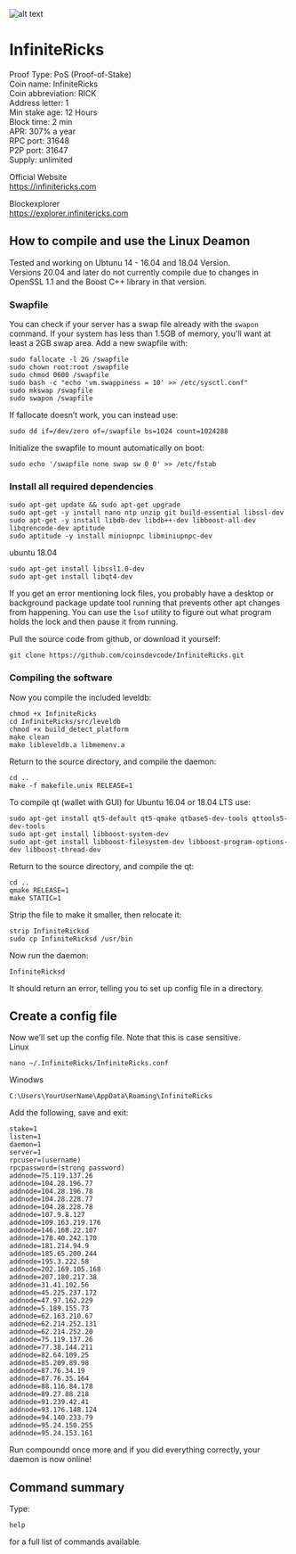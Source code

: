 ![alt text](https://downloadwallet.infinitericks.com/images/logo.png)  
# InfiniteRicks

Proof Type: PoS (Proof-of-Stake)<br>
Coin name: InfiniteRicks<br>
Coin abbreviation: RICK<br>
Address letter:	1<br>
Min stake age: 12 Hours<br>
Block time: 2 min<br>
APR:  307% a year<br>
RPC port:	31648<br>
P2P port:	31647<br>
Supply: unlimited


Official Website <br>
https://infinitericks.com

Blockexplorer <br>
https://explorer.infinitericks.com

## How to compile and use the Linux Deamon
Tested and working on Ubtunu 14 - 16.04 and 18.04 Version.<br>
Versions 20.04 and later do not currently compile due to changes in OpenSSL 1.1
and the Boost C++ library in that version.

### Swapfile

You can check if your server has a swap file already with the ```swapon``` command.  If your system has less than 1.5GB of memory, you'll want at least a 2GB swap area.  Add a new swapfile with:
```
sudo fallocate -l 2G /swapfile
sudo chown root:root /swapfile
sudo chmod 0600 /swapfile
sudo bash -c "echo 'vm.swappiness = 10' >> /etc/sysctl.conf"
sudo mkswap /swapfile
sudo swapon /swapfile
```
If fallocate doesn’t work, you can instead use:
```
sudo dd if=/dev/zero of=/swapfile bs=1024 count=1024288
```
Initialize the swapfile to mount automatically on boot:
```
sudo echo '/swapfile none swap sw 0 0' >> /etc/fstab
```

### Install all required dependencies

```
sudo apt-get update && sudo apt-get upgrade
sudo apt-get -y install nano ntp unzip git build-essential libssl-dev
sudo apt-get -y install libdb-dev libdb++-dev libboost-all-dev libqrencode-dev aptitude
sudo aptitude -y install miniupnpc libminiupnpc-dev
```
ubuntu 18.04
```
sudo apt-get install libssl1.0-dev
sudo apt-get install libqt4-dev
```

If you get an error mentioning lock files, you probably have a desktop or background package update tool running that prevents other apt changes from happening.  You can use the ```lsof``` utility to figure out what program holds the lock and then pause it from running.

Pull the source code from github, or download it yourself:
```
git clone https://github.com/coinsdevcode/InfiniteRicks.git
```

### Compiling the software

Now you compile the included leveldb:
```
chmod +x InfiniteRicks
cd InfiniteRicks/src/leveldb
chmod +x build_detect_platform
make clean
make libleveldb.a libmemenv.a
```
Return to the source directory, and compile the daemon:
```
cd ..
make -f makefile.unix RELEASE=1
```
To compile qt (wallet with GUI) for Ubuntu 16.04 or 18.04 LTS use:
```
sudo apt-get install qt5-default qt5-qmake qtbase5-dev-tools qttools5-dev-tools
sudo apt-get install libboost-system-dev
sudo apt-get install libboost-filesystem-dev libboost-program-options-dev libboost-thread-dev
```
Return to the source directory, and compile the qt:
```
cd ..
qmake RELEASE=1
make STATIC=1
```
Strip the file to make it smaller, then relocate it:
```
strip InfiniteRicksd
sudo cp InfiniteRicksd /usr/bin
```
Now run the daemon:
```
InfiniteRicksd
```
It should return an error, telling you to set up config file in a directory. 

## Create a config file

Now we’ll set up the config file. Note that this is case sensitive.<br>
Linux
```
nano ~/.InfiniteRicks/InfiniteRicks.conf
```
Winodws
```
C:\Users\YourUserName\AppData\Roaming\InfiniteRicks
```
Add the following, save and exit:
```
stake=1
listen=1
daemon=1
server=1
rpcuser=(username)
rpcpassword=(strong password)
addnode=75.119.137.26
addnode=104.28.196.77
addnode=104.28.196.78
addnode=104.28.228.77
addnode=104.28.228.78
addnode=107.9.8.127
addnode=109.163.219.176
addnode=146.168.22.107
addnode=178.40.242.170
addnode=181.214.94.9
addnode=185.65.200.244
addnode=195.3.222.58
addnode=202.169.105.168
addnode=207.180.217.38
addnode=31.41.102.56
addnode=45.225.237.172
addnode=47.97.162.229
addnode=5.189.155.73
addnode=62.163.210.67
addnode=62.214.252.131
addnode=62.214.252.20
addnode=75.119.137.26
addnode=77.38.144.211
addnode=82.64.109.25
addnode=85.209.89.98
addnode=87.76.34.19
addnode=87.76.35.164
addnode=88.116.84.178
addnode=89.27.88.218
addnode=91.239.42.41
addnode=93.176.148.124
addnode=94.140.233.79
addnode=95.24.150.255
addnode=95.24.153.161
```
Run compoundd once more and if you did everything correctly, your daemon is now online! 
## Command summary
Type:
```
help
```
for a full list of commands available.

